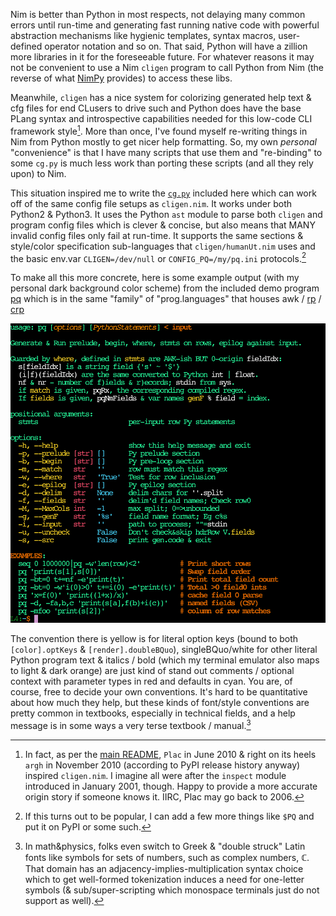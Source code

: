 Nim is better than Python in most respects, not delaying many common errors
until run-time and generating fast running native code with powerful abstraction
mechanisms like hygienic templates, syntax macros, user-defined operator
notation and so on.  That said, Python will have a zillion more libraries in it
for the foreseeable future.  For whatever reasons it may not be convenient to
use a Nim `cligen` program to call Python from Nim (the reverse of what
[NimPy](https://github.com/yglukhov/nimpy) provides) to access these libs.

Meanwhile, `cligen` has a nice system for colorizing generated help text & cfg
files for end CLusers to drive such and Python does have the base PLang syntax
and introspective capabilities needed for this low-code CLI framework style[^1].
More than once, I've found myself re-writing things in Nim from Python mostly to
get nicer help formatting.  So, my own _personal_ "convenience" is that I have
many scripts that use them and "re-binding" to some `cg.py` is much less work
than porting these scripts (and all they rely upon) to Nim.

This situation inspired me to write the [`cg.py`](cg.py) included here which can
work off of the same config file setups as `cligen.nim`.  It works under both
Python2 & Python3.  It uses the Python `ast` module to parse both `cligen` and
program config files which is clever & concise, but also means that MANY invalid
config files only fail at run-time.  It supports the same sections & style/color
specification sub-languages that `cligen/humanUt.nim` uses and the basic env.var
`CLIGEN=/dev/null` or `CONFIG_PQ=/my/pq.ini` protocols.[^2]

To make all this more concrete, here is some example output (with my personal
dark background color scheme) from the included demo program [pq](pq) which is
in the same "family" of "prog.languages" that houses awk /
[rp](https://github.com/c-blake/bu/blob/main/doc/rp.md) /
[crp](https://github.com/c-blake/bu/blob/main/doc/crp.md)

![pqCgPyDemo](pqCgPyDemo.png)

The convention there is yellow is for literal option keys (bound to both
`[color].optKeys` & `[render].doubleBQuo`), singleBQuo/white for other literal
Python program text & italics / bold (which my terminal emulator also maps to
light & dark orange) are just kind of stand out comments / optional context with
parameter types in red and defaults in cyan.  You are, of course, free to decide
your own conventions.  It's hard to be quantitative about how much they help,
but these kinds of font/style conventions are pretty common in textbooks,
especially in technical fields, and a help message is in some ways a very terse
textbook / manual.[^3]

[^1]: In fact, as per the [main README](../README.md), `Plac` in June 2010 &
right on its heels `argh` in November 2010 (according to PyPI release history
anyway) inspired `cligen.nim`.  I imagine all were after the `inspect` module
introduced in January 2001, though.  Happy to provide a more accurate origin
story if someone knows it.  IIRC, Plac may go back to 2006.

[^2]: If this turns out to be popular, I can add a few more things like `$PQ`
and put it on PyPI or some such.

[^3]: In math&physics, folks even switch to Greek & "double struck" Latin fonts
like symbols for sets of numbers, such as complex numbers, ℂ.  That domain has
an adjacency-implies-multiplication syntax choice which to get well-formed
tokenization induces a need for one-letter symbols (& sub/super-scripting which
monospace terminals just do not support as well).

